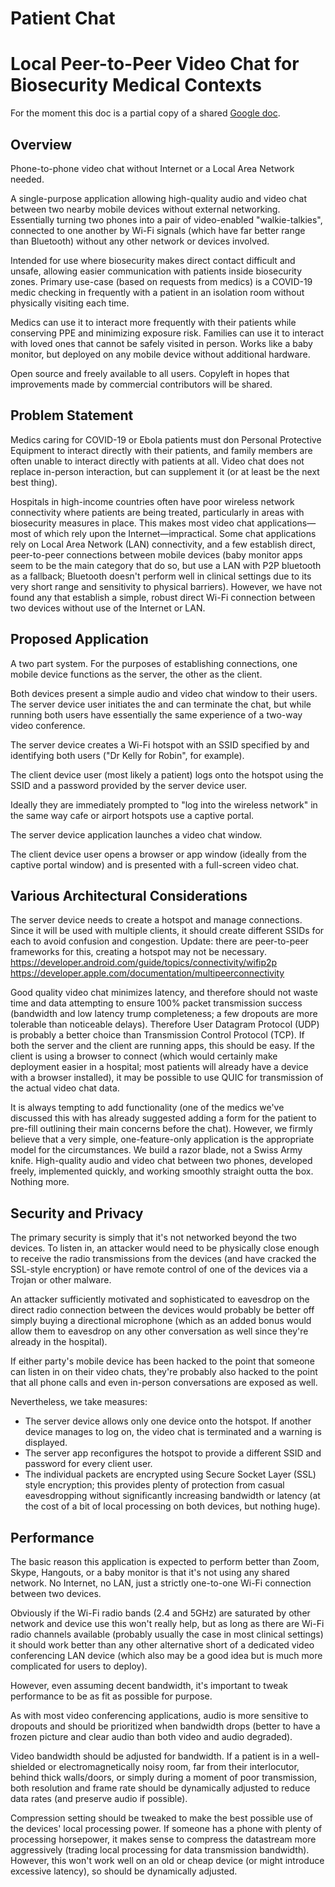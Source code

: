 # Patient Chat
# Local Peer-to-Peer Video Chat for Biosecurity Medical Contexts

For the moment this doc is a partial copy of a shared [Google doc](https://docs.google.com/document/d/1k-E5vsnHiFbQEnSc5N-PSwfyGaco9PoHPll9fLqPLSA/edit?usp=sharing).

## Overview
Phone-to-phone video chat without Internet or a Local Area Network needed.

A single-purpose application allowing high-quality audio and video chat between two nearby mobile devices without external networking. Essentially turning two phones into a pair of video-enabled "walkie-talkies", connected to one another by Wi-Fi signals (which have far better range than Bluetooth) without any other network or devices involved. 

Intended for use where biosecurity makes direct contact difficult and unsafe, allowing easier communication with patients inside biosecurity zones. 
Primary use-case (based on requests from medics) is a COVID-19 medic checking in frequently with a patient in an isolation room without physically visiting each time.

Medics can use it to interact more frequently with their patients while conserving PPE and minimizing exposure risk. Families can use it to interact with loved ones that cannot be safely visited in person. Works like a baby monitor, but deployed on any mobile device without additional hardware.

Open source and freely available to all users. Copyleft in hopes that improvements made by commercial contributors will be shared.

## Problem Statement
Medics caring for COVID-19 or Ebola patients must don Personal Protective Equipment to interact directly with their patients, and family members are often unable to interact directly with patients at all. Video chat does not replace in-person interaction, but can supplement it (or at least be the next best thing).

Hospitals in high-income countries often have poor wireless network connectivity where patients are being treated, particularly in areas with biosecurity measures in place. This makes most video chat applications—most of which rely upon the Internet—impractical. Some chat applications rely on Local Area Network (LAN) connectivity, and a few establish direct, peer-to-peer connections between mobile devices (baby monitor apps seem to be the main category that do so, but use a LAN with P2P bluetooth as a fallback; Bluetooth doesn't perform well in clinical settings due to its very short range and sensitivity to physical barriers). However, we have not found any that establish a simple, robust direct Wi-Fi connection between two devices without use of the Internet or LAN.

## Proposed Application
A two part system. For the purposes of establishing connections, one mobile device functions as the server, the other as the client.

Both devices present a simple audio and video chat window to their users. The server device user initiates the and can terminate the chat, but while running both users have essentially the same experience of a two-way video conference.

The server device creates a Wi-Fi hotspot with an SSID specified by and identifying both users ("Dr Kelly for Robin", for example).

The client device user (most likely a patient) logs onto the hotspot using the SSID and a password provided by the server device user.

Ideally they are immediately prompted to "log into the wireless network" in the same way cafe or airport hotspots use a captive portal.

The server device application launches a video chat window.

The client device user opens a browser or app window (ideally from the captive portal window) and is presented with a full-screen video chat.

## Various Architectural Considerations
The server device needs to create a hotspot and manage connections. Since it will be used with multiple clients, it should create different SSIDs for each to avoid confusion and congestion.
Update: there are peer-to-peer frameworks for this, creating a hotspot may not be necessary. 
https://developer.android.com/guide/topics/connectivity/wifip2p
https://developer.apple.com/documentation/multipeerconnectivity

Good quality video chat minimizes latency, and therefore should not waste time and data attempting to ensure 100% packet transmission success (bandwidth and low latency trump completeness; a few dropouts are more tolerable than noticeable delays). Therefore User Datagram Protocol (UDP) is probably a better choice than Transmission Control Protocol (TCP). If both the server and the client are running apps, this should be easy. If the client is using a browser to connect (which would certainly make deployment easier in a hospital; most patients will already have a device with a browser installed), it may be possible to use QUIC for transmission of the actual video chat data.

It is always tempting to add functionality (one of the medics we've discussed this with has already suggested adding a form for the patient to pre-fill outlining their main concerns before the chat). However, we firmly believe that a very simple, one-feature-only application is the appropriate model for the circumstances. We build a razor blade, not a Swiss Army knife. High-quality audio and video chat between two phones, developed freely, implemented quickly, and working smoothly straight outta the box. Nothing more. 

## Security and Privacy
The primary security is simply that it's not networked beyond the two devices. To listen in, an attacker would need to be physically close enough to receive the radio transmissions from the devices (and have cracked the SSL-style encryption) or have remote control of one of the devices via a Trojan or other malware.

An attacker sufficiently motivated and sophisticated to eavesdrop on the direct radio connection between the devices would probably be better off simply buying a directional microphone (which as an added bonus would allow them to eavesdrop on any other conversation as well since they're already in the hospital).

If either party's mobile device has been hacked to the point that someone can listen in on their video chats, they're probably also hacked to the point that all phone calls and even in-person conversations are exposed as well.

Nevertheless, we take measures:
- The server device allows only one device onto the hotspot. If another device manages to log on, the video chat is terminated and a warning is displayed.
- The server app reconfigures the hotspot to provide a different SSID and password for every client user.
- The individual packets are encrypted using Secure Socket Layer (SSL) style encryption; this provides plenty of protection from casual eavesdropping without significantly increasing bandwidth or latency (at the cost of a bit of local processing on both devices, but nothing huge).

## Performance
The basic reason this application is expected to perform better than Zoom, Skype, Hangouts, or a baby monitor is that it's not using any shared network. No Internet, no LAN, just a strictly one-to-one Wi-Fi connection between two devices. 

Obviously if the Wi-Fi radio bands (2.4 and 5GHz) are saturated by other network and device use this won't really help, but as long as there are Wi-Fi radio channels available (probably usually the case in most clinical settings) it should work better than any other alternative short of a dedicated video conferencing LAN device (which also may be a good idea but is much more complicated for users to deploy).

However, even assuming decent bandwidth, it's important to tweak performance to be as fit as possible for purpose.

As with most video conferencing applications, audio is more sensitive to dropouts and should be prioritized when bandwidth drops (better to have a frozen picture and clear audio than both video and audio degraded).

Video bandwidth should be adjusted for bandwidth. If a patient is in a well-shielded or electromagnetically noisy room, far from their interlocutor, behind thick walls/doors, or simply during a moment of poor transmission, both resolution and frame rate should be dynamically adjusted to reduce data rates (and preserve audio if possible).

Compression setting should be tweaked to make the best possible use of the devices' local processing power. If someone has a phone with plenty of processing horsepower, it makes sense to compress the datastream more aggressively (trading local processing for data transmission bandwidth). However, this won't work well on an old or cheap device (or might introduce excessive latency), so should be dynamically adjusted.
